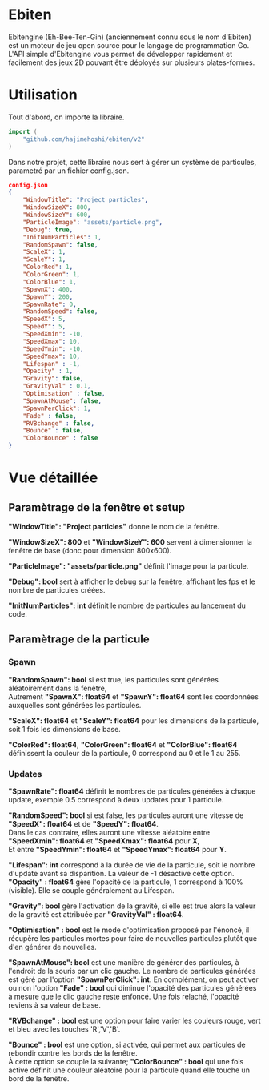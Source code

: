 # Ebiten
Ebitengine (Eh-Bee-Ten-Gin) (anciennement connu sous le nom d'Ebiten) est un moteur de jeu open source pour le langage de programmation Go. L'API simple d'Ebitengine vous permet de développer rapidement et facilement des jeux 2D pouvant être déployés sur plusieurs plates-formes.
# Utilisation
Tout d'abord, on importe la libraire.
```go
import (
	"github.com/hajimehoshi/ebiten/v2"
)
```
Dans notre projet, cette libraire nous sert à gérer un système de particules, parametré par un fichier config.json.

```json
config.json
{
	"WindowTitle": "Project particles",
	"WindowSizeX": 800,
	"WindowSizeY": 600,
	"ParticleImage": "assets/particle.png",
	"Debug": true,
	"InitNumParticles": 1,
	"RandomSpawn": false,
	"ScaleX": 1,
	"ScaleY": 1,
	"ColorRed": 1,
	"ColorGreen": 1,
	"ColorBlue": 1,
	"SpawnX": 400,
	"SpawnY": 200,
	"SpawnRate": 0,
	"RandomSpeed": false,
	"SpeedX": 5,
	"SpeedY": 5,	
	"SpeedXmin": -10,
	"SpeedXmax": 10,
	"SpeedYmin": -10,
	"SpeedYmax": 10,
	"Lifespan" : -1,
	"Opacity" : 1,
	"Gravity": false,
	"GravityVal" : 0.1,
	"Optimisation" : false,
	"SpawnAtMouse": false,
	"SpawnPerClick": 1,
	"Fade" : false,
	"RVBchange" : false,
	"Bounce" : false,
	"ColorBounce" : false
}
```
# Vue détaillée
## Paramètrage de la fenêtre et setup
**"WindowTitle": "Project particles"** donne le nom de la fenêtre.  

**"WindowSizeX": 800** et **"WindowSizeY": 600** servent à dimensionner la fenêtre de base (donc pour dimension 800x600). 
 
**"ParticleImage": "assets/particle.png"** définit l'image pour la particule.  

**"Debug": bool** sert à afficher le debug sur la fenêtre, affichant les fps et le nombre de particules créées.
   
**"InitNumParticles": int** définit le nombre de particules au lancement du code.

## Paramètrage de la particule
### Spawn

**"RandomSpawn": bool** si est true, les particules sont générées aléatoirement dans la fenêtre,  
Autrement **"SpawnX": float64** et **"SpawnY": float64** sont les coordonnées auxquelles sont générées les particules.  

**"ScaleX": float64** et **"ScaleY": float64** pour les dimensions de la particule, soit 1 fois les dimensions de base.  

**"ColorRed": float64**, **"ColorGreen": float64** et **"ColorBlue": float64** définissent la couleur de la particule, 0 correspond au 0 et le 1 au 255.  

### Updates 
**"SpawnRate": float64** définit le nombres de particules générées à chaque update, exemple 0.5 correspond à deux updates pour 1 particule.  

**"RandomSpeed": bool** si est false, les particules auront une vitesse de **"SpeedX": float64** et de **"SpeedY": float64**.  
Dans le cas contraire, elles auront une vitesse aléatoire entre **"SpeedXmin": float64** et **"SpeedXmax": float64** pour **X**,  
Et entre **"SpeedYmin": float64** et **"SpeedYmax": float64** pour **Y**.  

**"Lifespan": int** correspond à la durée de vie de la particule, soit le nombre d'update avant sa disparition. La valeur de -1 désactive cette option.  
**"Opacity" : float64** gère l'opacité de la particule, 1 correspond à 100% (visible). Elle se couple généralement au Lifespan.  

**"Gravity": bool** gère l'activation de la gravité, si elle est true alors la valeur de la gravité est attribuée par **"GravityVal" : float64**.  

**"Optimisation" : bool** est le mode d'optimisation proposé par l'énoncé, il récupère les particules mortes pour faire de nouvelles particules plutôt que d'en générer de nouvelles.  

**"SpawnAtMouse": bool** est une manière de générer des particules, à l'endroit de la souris par un clic gauche. Le nombre de particules générées est géré par l'option **"SpawnPerClick": int**. En complément, on peut activer ou non l'option **"Fade" : bool** qui diminue l'opacité des particules générées à mesure que le clic gauche reste enfoncé. Une fois relaché, l'opacité reviens à sa valeur de base.  

**"RVBchange" : bool** est une option pour faire varier les couleurs rouge, vert et bleu avec les touches 'R','V','B'. 
 
**"Bounce" : bool** est une option, si activée, qui permet aux particules de rebondir contre les bords de la fenêtre.  
À cette option se couple la suivante; **"ColorBounce" : bool** qui une fois active définit une couleur aléatoire pour la particule quand elle touche un bord de la fenêtre.
